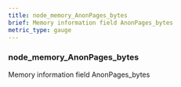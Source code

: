 ```yaml
---
title: node_memory_AnonPages_bytes
brief: Memory information field AnonPages_bytes
metric_type: gauge
---
```

### node_memory_AnonPages_bytes

Memory information field AnonPages_bytes